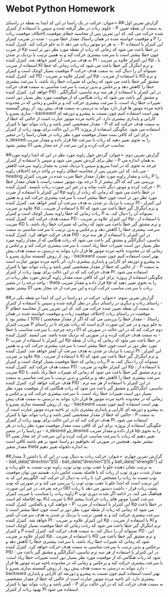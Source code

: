 # Webot Python Homework
گزارش تمرین اول:##
+عنوان: حرکت در یک راستا
در این کد ابتدا یه نقطه در راستای جلوی ربات در نظر گرفته شده و سپس با استفاده از کنترلر - P به سمت آن نقطه تعیین شده
حرکت می کند.
کد این تمرین پس از محاسبه خطای موقعیت )اختلاف موقعیت ربات و موقعیت خواسته شده در همان راستا(، مقدار خطا ضرب -
شده در ضریب کنترلر P را به هر دو موتور ربات می دهد تا به جلو حرکت کند.
کنترل کننده - P: این کنترلر با استفاده از ضرب Kp در خطا باعث می شود که زمانی که ربات از نقطه مورد نظر دور تر است چون
خطا بیشتر است با سرعت بیشتری حرکت کند و به همین ترتیب با نزدیک تر شدن به هدف سرعت آن کمتر خواهد شد.
کنترل کننده PI : این کنترلر علاوه بر ضریب Kp ، با استفاده از ضریب KI و ترم انتگرال گیر خطا باعث می شود که ربات زمانی
که خطا موقعیت بسیار کوچک است و کنترلر P نمیتواند آن را دنبال کند، به سمت هدف حرکت کند.
کنترل کننده PD : این کنترلر علاوه بر ضریب Kp ، با استفاده از ضریب KD و ترم مشتق گیر خطا باعث می شود که زمانی که
تغییرات خطا زیاد باشد، با سرعت بیشتری خطا را کاهش دهد و برعکس و بدین ترتیب با سرعت مناسبی به سمت هدف حرکت
خواهد کرد.
کنترل کننده PID : در این کنترلر با استفاده از هر سه ترم تناسبی، انتگرالگیر و مشتق گیر باعث می شود که ربات هنگامی که از
موقعیت مورد نظر بسیار دور است تغییرات خطا زیاد است، با سرعت بیشتری حرکت کند و برعکس و زمانی که در محدوده
ناحیه مرده موتور ها قرار دارد بتواند به درستی به سمت هدف پیش رود.
از روش گسسته سازی پسرو یا - backward بهتر است استفاده کنیم چون نسبت به پیشرو و ذوزنقه ای کارایی و پایداری
بیشتری دارد.
اثر ناحیه مرده موتور عبارت است از حالتی که خطا از مقدار مشخصی کمتر باشد و ربات نتواند تنها با کنترلر - P به سمت هدف
حرکت کند که در این حالت برای بهبود ربات از کنترلر PI استفاده می شود.
چگونگی استفاده از پروژه: برای این کد کافی ست مقدار موقعیت مورد نظر ربات در همان راستا را در متغیر - x_desired قرار
داده و مقدار ضریب kp را به نحوی تغییر دهید که ربات با سرعت مناسب حرکت کرده و این سرعت از حد مجاز یعنی 01 بیشتر
نشود.

##گزارش تمرین دوم:
+عنوان: گردش حول زاویه مورد نظر
در این کد ابتدا زاویه مورد نظر برای گردش تعیین می شود و سپس با استفاده از کنترلر - P به همان اندازه می چرخد به نحوی
که در ابتدا سریع و سپس با نزدیک شدن به مقدار زاویه سرعت کاهش می یابد.
کد این تمرین پس از محاسبه خطای زاویه در واحد درجه )اختلاف زاویه - heading ربات و مقدار زاویه مورد نظر(، مقدار خطا
ضرب شده در ضریب کنترلر P را بررسی می کند که اگر بیشتر از 5 درجه بود، موتور سمت راست با همان مقدار خطا حرکت
کرده و موتور دیگر ثابت بماند و در غیر این صورت ربات بایستد.
کنترل کننده - P: این کنترلر با استفاده از ضرب Kp در خطا باعث می شود که زمانی که ربات از زاویه مورد نظر دور تر است چون
خطا بیشتر است با سرعت بیشتری حرکت کند و به همین ترتیب با نزدیک تر شدن به هدف سرعت آن کمتر خواهد شد.
کنترل کننده PI : این کنترلر علاوه بر ضریب Kp ، با استفاده از ضریب KI و ترم انتگرال گیر خطا باعث می شود که ربات زمانی
که خطا زاویه بسیار کوچک است و کنترلر P نمیتواند آن را دنبال کند، به سمت هدف حرکت کند.
کنترل کننده PD : این کنترلر علاوه بر ضریب Kp ، با استفاده از ضریب KD و ترم مشتق گیر خطا باعث می شود که زمانی که
تغییرات خطا زیاد باشد، با سرعت بیشتری خطا را کاهش دهد و برعکس و بدین ترتیب با سرعت مناسبی به سمت هدف حرکت
خواهد کرد.
کنترل کننده PID : در این کنترلر با استفاده از هر سه ترم تناسبی، انتگرالگیر و مشتق گیر باعث می شود که ربات هنگامی که از
مقدار زاویه مورد نظر بسیار دور است تغییرات خطا زیاد است، با سرعت بیشتری حرکت کند و برعکس و زمانی که در محدوده
ناحیه مرده موتور ها قرار دارد بتواند به درستی به سمت هدف پیش رود.
از روش گسسته سازی پسرو یا - backward بهتر است استفاده کنیم چون نسبت به پیشرو و ذوزنقه ای کارایی و پایداری
بیشتری دارد.
اثر ناحیه مرده موتور عبارت است از حالتی که خطا از مقدار مشخصی کمتر باشد و ربات نتواند تنها با کنترلر - P به سمت هدف
حرکت کند که در این حالت برای بهبود ربات از کنترلر PI استفاده می شود.
چگونگی استفاده از پروژه: برای این کد کافی ست مقدار زاویه گردش مورد نظر ربات در واحد درجه را در متغیر - theta قرار
داده و مقدار ضریب kp را به نحوی تغییر دهید که ربات با سرعت مناسب حرکت کرده و این سرعت از حد مجاز یعنی 01 بیشتر
نشود.

##گزارش تمرین سوم:
+عنوان: حرکت در دو راستا
در این کد ابتدا دو نقطه یکی در راستای ربات و دیگری در راستای دیگر در نظر گرفته شده و سپس با استفاده از کنترلر - P به
سمت آن نقطه تعیین شده حرکت می کند.
کد این تمرین پس از محاسبه خطای موقعیت در راستای ربات )اختلاف موقعیت ربات و موقعیت خواسته شده در همان راستا(، -
مقدار خطا را بررسی می کند که اگر از مقدار مشخصی ) 1010 ( بیشتر بود با ضریب کنترلر P به جلو برود و در غیر این صورت لازم
است که ربات بچرخد تا در راستای دوم حرکت کند که در این حالت در صورتی که 01 درجه چرخید، با سرعت متناسب با خطا
به سمت هدف حرکت کرده و در صورتی که نزدیک شده باشد، می ایستد.
کنترل کننده - P: این کنترلر با استفاده از ضرب Kp در خطا باعث می شود که زمانی که ربات از نقطه مورد نظر دور تر است چون
خطا بیشتر است با سرعت بیشتری حرکت کند و به همین ترتیب با نزدیک تر شدن به هدف سرعت آن کمتر خواهد شد.
کنترل کننده PI : این کنترلر علاوه بر ضریب Kp ، با استفاده از ضریب KI و ترم انتگرال گیر خطا باعث می شود که ربات زمانی
که خطا موقعیت بسیار کوچک است و کنترلر P نمیتواند آن را دنبال کند، به سمت هدف حرکت کند.
کنترل کننده PD : این کنترلر علاوه بر ضریب Kp ، با استفاده از ضریب KD و ترم مشتق گیر خطا باعث می شود که زمانی که
تغییرات خطا زیاد باشد، با سرعت بیشتری خطا را کاهش دهد و برعکس و بدین ترتیب با سرعت مناسبی به سمت هدف حرکت
خواهد کرد.
کنترل کننده PID : در این کنترلر با استفاده از هر سه ترم تناسبی، انتگرالگیر و مشتق گیر باعث می شود که ربات هنگامی که از
موقعیت مورد نظر بسیار دور است تغییرات خطا زیاد است، با سرعت بیشتری حرکت کند و برعکس و زمانی که در محدوده
ناحیه مرده موتور ها قرار دارد بتواند به درستی به سمت هدف پیش رود.
از روش گسسته سازی پسرو یا - backward بهتر است استفاده کنیم چون نسبت به پیشرو و ذوزنقه ای کارایی و پایداری
بیشتری دارد.
ثر ناحیه مرده موتور عبارت است از حالتی که خطا از مقدار مشخصی کمتر باشد و ربات نتواند تنها با کنترلر - P به سمت هدف
حرکت کند که در این حالت برای بهبود ربات از کنترلر PI استفاده می شود.
چگونگی استفاده از پروژه: برای این کد کافی ست مقدار موقعیت مورد نظر ربات در هر دو راستا را در متغیر - x_desired وy_desired قرار داده
و مقدار ضریب kp را به نحوی تغییر دهیم که ربات با سرعت مناسب حرکت کرده و این سرعت از حد
مجاز یعنی 01 بیشتر نشود. همچنین در صورتی که نخواهیم دو راستا عمود بر هم باشند کافی است مقدار متغیر theta به اندازه دلخواه تغییر دهیم.

##گزارش تمرین چهارم:
+عنوان: حرکت ربات به دنبال توپ
در این کد با داشتن 3 مقدار - ball_data[“direction”][0] ، ball_data[“direction”][1] و ball_data[“strength”] 
که به ترتیب نشان دهنده جلو یا عقب بودن بودن توپ، زاویه توپ نسبت به جلو ربات و مقدار شدت
دوری توپ از ربات که با فاصله نسبت عکس دارد، هستند می توان موقعیت توپ نسبت به ربات را مشخص کرد تا ربات به دنبال
آن حرکت کند.
الگوریتم این کد به این ترتیب است که ابتدا جلو یا عقب بودن توپ را بررسی می کند و در صورتی که توپ پشت ربات قرار -
داشت دستور می دهد تا ربات 081 درجه بچرخد، در غیر این صورت زاویه ربات را متناسب با ضریب کنترلر P هماهنگ می کند،
در ادامه اگر شدت دوری توپ بالا بود )فاصله کم است( با ضریب Kd بیشتر )سرعت کمتر( موتور های ربات حرکت خواهند کرد و
بالعکس.
کنترل کننده - P: این کنترلر با استفاده از ضرب Kp در خطا باعث می شود که زمانی که ربات از نقطه مورد نظر دور تر است چون
خطا بیشتر است با سرعت بیشتری حرکت کند و به همین ترتیب با نزدیک تر شدن به هدف سرعت آن کمتر خواهد شد.
کنترل کننده PI : این کنترلر علاوه بر ضریب Kp ، با استفاده از ضریب KI و ترم انتگرال گیر خطا باعث می شود که ربات زمانی
که خطا موقعیت بسیار کوچک است و کنترلر P نمیتواند آن را دنبال کند، به سمت هدف حرکت کند.
کنترل کننده PD : این کنترلر علاوه بر ضریب Kp ، با استفاده از ضریب KD و ترم مشتق گیر خطا باعث می شود که زمانی که
تغییرات خطا زیاد باشد، با سرعت بیشتری خطا را کاهش دهد و برعکس و بدین ترتیب با سرعت مناسبی به سمت هدف حرکت
خواهد کرد.
کنترل کننده PID : در این کنترلر با استفاده از هر سه ترم تناسبی، انتگرالگیر و مشتق گیر باعث می شود که ربات هنگامی که از
موقعیت مورد نظر بسیار دور است تغییرات خطا زیاد است، با سرعت بیشتری حرکت کند و برعکس و زمانی که در محدوده
ناحیه مرده موتور ها قرار دارد بتواند به درستی به سمت هدف پیش رود.
از روش گسسته سازی پسرو یا - backward بهتر است استفاده کنیم چون نسبت به پیشرو و ذوزنقه ای کارایی و پایداری
بیشتری دارد.
اثر ناحیه مرده موتور عبارت است از حالتی که خطا از مقدار مشخصی کمتر باشد و ربات نتواند تنها با کنترلر - P به سمت هدف
حرکت کند که در این حالت برای بهبود ربات از کنترلر PI استفاده می شود.
